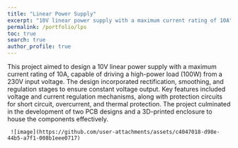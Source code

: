 ```yaml
---
title: "Linear Power Supply"
excerpt: "10V linear power supply with a maximum current rating of 10A"
permalink: /portfolio/lps
toc: true
search: true
author_profile: true
---
```

This project aimed to design a 10V linear power supply with a maximum current rating of 10A, capable of driving a high-power load (100W) from a 230V input voltage. The design incorporated rectification, smoothing, and regulation stages to ensure constant voltage output. Key features included voltage and current regulation mechanisms, along with protection circuits for short circuit, overcurrent, and thermal protection. The project culminated in the development of two PCB designs and a 3D-printed enclosure to house the components effectively.

     ![image](https://github.com/user-attachments/assets/c4047018-d98e-44b5-a7f1-008b1eee0717)


